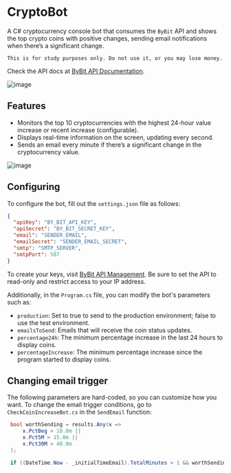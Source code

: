 # CryptoBot

A C# cryptocurrency console bot that consumes the ```ByBit``` API and shows the top crypto coins with positive changes, sending email notifications when there’s a significant change. 

```This is for study purposes only. Do not use it, or you may lose money.```

Check the API docs at [ByBit API Documentation](https://bybit-exchange.github.io/docs/v5/intro).

![image](https://github.com/user-attachments/assets/e20b2b77-9a37-4eb3-a042-bae86f224952)

## Features

- Monitors the top 10 cryptocurrencies with the highest 24-hour value increase or recent increase (configurable).
- Displays real-time information on the screen, updating every second.
- Sends an email every minute if there’s a significant change in the cryptocurrency value.

![image](https://github.com/user-attachments/assets/3617c23d-cf1a-4fac-946b-eb0d7a35c141)

## Configuring

To configure the bot, fill out the `settings.json` file as follows:

```json
{
  "apiKey": "BY_BIT_API_KEY",
  "apiSecret": "BY_BIT_SECRET_KEY",
  "email": "SENDER_EMAIL",
  "emailSecret": "SENDER_EMAIL_SECRET",
  "smtp": "SMTP_SERVER",
  "smtpPort": 587
}
```

To create your keys, visit [ByBit API Management](https://www.bybit.com/app/user/api-management). Be sure to set the API to read-only and restrict access to your IP address.

Additionally, in the ```Program.cs``` file, you can modify the bot's parameters such as:

* ```production```: Set to true to send to the production environment; false to use the test environment.
* ```emailsToSend```: Emails that will receive the coin status updates.
* ```percentage24h```: The minimum percentage increase in the last 24 hours to display coins.
* ```percentageIncrease```: The minimum percentage increase since the program started to display coins.

## Changing email trigger

The following parameters are hard-coded, so you can customize how you want. To change the email trigger conditions, go to ```CheckCoinIncreaseBot.cs``` in the ```SendEmail``` function:

```C#
 bool worthSending = results.Any(x =>
     x.PctBeg > 10.0m ||
     x.Pct5M > 15.0m ||
     x.Pct30M > 40.0m
 );

 if ((DateTime.Now - _initialTimeEmail).TotalMinutes > 1 && worthSending)...
```
